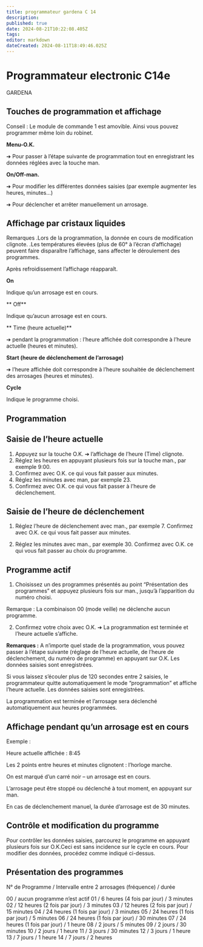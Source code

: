 ```yaml
---
title: programmateur gardena C 14
description: 
published: true
date: 2024-08-21T10:22:08.405Z
tags: 
editor: markdown
dateCreated: 2024-08-11T18:49:46.025Z
---
```


# Programmateur electronic C14e 
GARDENA

##   Touches de programmation et affichage

 Conseil : Le module de commande 1 est amovible. Ainsi vous
 pouvez programmer même loin du robinet.
 
 **Menu-O.K.**
 
➔ Pour passer à l’étape suivante de programmation tout en enregistrant
 les données réglées avec la touche man.
 
 **On/Off-man.**
 
➔ Pour modifier les différentes données saisies (par exemple augmenter
 les heures, minutes...) 

➔ Pour déclencher et arrêter manuellement un arrosage.
 
##  Affichage par cristaux liquides
 Remarques
 .Lors de la programmation, la donnée en cours de modification clignote.
 .Les températures élevées (plus de 60° à l’écran d’affichage) peuvent
 faire disparaître l’affichage, sans affecter le déroulement des programmes. 
 
 Après refroidissement l’affichage réapparaît.
 
 **On**
 
 Indique qu’un arrosage est en cours.
 
** Off**
 
 Indique qu’aucun arrosage est en cours.
 
** Time (heure actuelle)**

➔ pendant la programmation : l’heure affichée doit correspondre à l’heure
 actuelle (heures et minutes).

**Start (heure de déclenchement de l’arrosage)**

➔ l’heure affichée doit correspondre à l’heure souhaitée de déclenchement des arrosages (heures et minutes).
 
**Cycle**

Indique le programme choisi.

## Programmation
 
##  Saisie de l’heure actuelle
 1. Appuyez sur la touche O.K.
 ➔ l’affichage de l’heure (Time) clignote.
 2. Réglez les heures en appuyant plusieurs fois sur la touche man.,
  par exemple 9:00.
 3. Confirmez avec O.K. ce qui vous fait passer aux minutes.
 4. Réglez les minutes avec man, par exemple 23.
 5. Confirmez avec O.K. ce qui vous fait passer à l’heure de déclenchement.
 
## Saisie de l’heure de déclenchement
 
 1. Réglez l’heure de déclenchement avec man., par exemple 7.
 Confirmez avec O.K. ce qui vous fait passer aux minutes.
 
 2. Réglez les minutes avec man., par exemple 30.
 Confirmez avec O.K. ce qui vous fait passer au choix du programme.

##  Programme actif
 
 1. Choisissez un des programmes présentés au point “Présentation des
 programmes” et appuyez plusieurs fois sur man., jusqu’à l’apparition 
du numéro choisi.
 
 Remarque : La combinaison 00 (mode veille) ne déclenche aucun programme.
 
 2. Confirmez votre choix avec O.K.
 ➔ La programmation est terminée et l’heure actuelle s’affiche.
 
**Remarques :**
A n’importe quel stade de la programmation, vous pouvez passer à l’étape suivante (réglage de l’heure actuelle, de l’heure de déclenchement, du numéro de programme) en appuyant sur O.K. 
Les données saisies sont enregistrées.

Si vous laissez s’écouler plus de 120 secondes entre 2 saisies, le 
programmateur quitte automatiquement le mode “programmation” et affiche l’heure actuelle. Les données saisies sont enregistrées.

La programmation est terminée et l’arrosage sera déclenché automatiquement aux heures programmées.
 
## Affichage pendant qu’un arrosage est en cours
 
Exemple :

Heure actuelle affichée : 8:45

Les 2 points entre heures et minutes clignotent : l’horloge marche.

On est marqué d’un carré noir – un arrosage est en cours.

L’arrosage peut être stoppé ou déclenché à tout moment, en appuyant 
sur man.

En cas de déclenchement manuel, la durée d’arrosage est de 30 minutes.

## Contrôle et modification du programme

Pour contrôler les données saisies, parcourez  le programme en appuyant
plusieurs fois sur O.K.Ceci est sans incidence sur le cycle en cours.
Pour modifier des données, procédez comme indiqué ci-dessus.

##  Présentation des programmes
 N° de Programme / Intervalle entre 2 arrosages (fréquence) / durée
 
 00 / aucun programme n’est actif
 01 /  6 heures (4 fois par jour) /  3 minutes
 02 / 12 heures (2 fois par jour) /  3 minutes
 03 / 12 heures (2 fois par jour) / 15 minutes
 04 / 24 heures (1 fois par jour) /  3 minutes
 05 / 24 heures (1 fois par jour) /  5 minutes
 06 / 24 heures (1 fois par jour) / 30 minutes
 07 / 24 heures (1 fois par jour) /  1 heure
 08 /  2 jours /	5 minutes
 09 /  2 jours / 30 minutes
 10 /  2 jours /  1 heure
 11 /  3 jours / 30 minutes
 12 /  3 jours /  1 heure
 13 /  7 jours /  1 heure
 14 /  7 jours /  2 heures